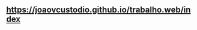 https://joaovcustodio.github.io/trabalho.web/index
----------------------------------------------------------
